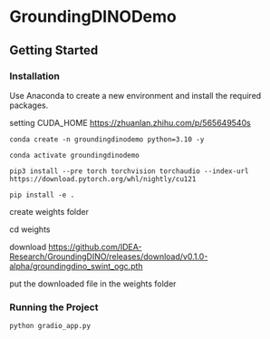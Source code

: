 # GroundingDINODemo

## Getting Started

### Installation

Use Anaconda to create a new environment and install the required packages.

setting CUDA_HOME
https://zhuanlan.zhihu.com/p/565649540s

```
conda create -n groundingdinodemo python=3.10 -y

conda activate groundingdinodemo

pip3 install --pre torch torchvision torchaudio --index-url https://download.pytorch.org/whl/nightly/cu121

pip install -e .
```
create weights folder

cd weights

download https://github.com/IDEA-Research/GroundingDINO/releases/download/v0.1.0-alpha/groundingdino_swint_ogc.pth

put the downloaded file in the weights folder

### Running the Project

```
python gradio_app.py
```
